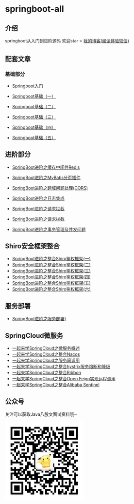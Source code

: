 # springboot-all

## 介绍

springboot从入门到进阶源码 欢迎star ⭐️  [我的博客(阅读体验较佳)](https://www.qiuchenglei.top)

## 配套文章

### 基础部分

- [Springboot入门](https://mp.weixin.qq.com/s/FFgVhS5p6GdgTXlCsbgY6g)

- [Springboot基础（一）](https://mp.weixin.qq.com/s/5RYdxejXz8n6rVTopPVWzw)

- [Springboot基础（二）](https://mp.weixin.qq.com/s/EBOntbc5YLWGin56cSE9Cg)

- [Springboot基础（三）](https://mp.weixin.qq.com/s/GmA1Q4oftlaMq4LVcu8tEA)

- [Springboot基础（四）](https://mp.weixin.qq.com/s/NADDy2WpaHkb17ypsSu9SA)

- [Springboot基础（五）](https://mp.weixin.qq.com/s/dfcPjDzbi57aDWyNZCehJw)

## 进阶部分

- [SpringBoot进阶之缓存中间件Redis](https://mp.weixin.qq.com/s/ElCAiPiDmwBJXO_T7zE8_A)

- [SpringBoot进阶之MyBatis分页插件](https://mp.weixin.qq.com/s/6OSmftWHa7anfWtClHNG_w)

- [SpringBoot进阶之跨域问题处理(CORS)](https://mp.weixin.qq.com/s/xWCqEEdEkj1NaragcQOh4g)

- [SpringBoot进阶之日志集成](https://mp.weixin.qq.com/s/d4lNPFxXo3PlL7zMpDd5LQ)

- [SpringBoot进阶之请求拦截](https://mp.weixin.qq.com/s/JtFTVIguXkCjFLqvFw2Y-w)

- [SpringBoot进阶之请求拦截](https://mp.weixin.qq.com/s/JtFTVIguXkCjFLqvFw2Y-w)

- [SpringBoot进阶之事务管理及并发问题](https://mp.weixin.qq.com/s/5Lj5Ui42BMfyK1EP7NqQbA)


## Shiro安全框架整合

- [SpringBoot进阶之整合Shiro鉴权框架(一)](https://mp.weixin.qq.com/s/WNM0iYcUDEBYo22JBwcCmw)
- [SpringBoot进阶之整合Shiro鉴权框架(二)](https://mp.weixin.qq.com/s/p2kM9ObkhMhsTlPYjvB1lQ)
- [SpringBoot进阶之整合Shiro鉴权框架(三)](https://mp.weixin.qq.com/s/SYOtFsdzZWksu-uJ81yk3w)
- [SpringBoot进阶之整合Shiro鉴权框架(四)](https://mp.weixin.qq.com/s/9BVYhX_Gp8MbIjMz8_iHbg)
- [SpringBoot进阶之整合Shiro鉴权框架(五)](https://mp.weixin.qq.com/s/GNPLxCZtvmfS1GxFmWhOCw)
- [SpringBoot进阶之整合Shiro鉴权框架(六)](https://mp.weixin.qq.com/s/9WvPQbMasWVpQVcLMa6bkQ)

## 服务部署

- [SpringBoot进阶之服务部署)](https://mp.weixin.qq.com/s/FOTDTwNcVlW5yxSpwBf-aA)


## SpringCloud微服务

- [一起来学SpringCloud之微服务概述](https://mp.weixin.qq.com/s/lL0whlLJWj7gPoxLcD4eHA)
- [一起来学SpringCloud之整合Nacos](https://mp.weixin.qq.com/s/pt4fsGlBczfQa6yh0-MbCA)
- [一起来学SpringCloud之服务间调用](https://mp.weixin.qq.com/s/E0b2RCa45w5q8qCWS4wTzQ)
- [一起来学SpringCloud之整合hystrix服务熔断和降级](https://mp.weixin.qq.com/s/wvw8PdGA9e3S2XwrV_pVgw)
- [一起来学SpringCloud之整合Ribbon](https://mp.weixin.qq.com/s/TR0cgd-qPGLUhX-m13xHhg)
- [一起来学SpringCloud之整合Open Feign实现远程调用](https://mp.weixin.qq.com/s/RGo5_kDxAANWog3vWe8lbg)
- [一起来学SpringCloud之整合Alibaba Sentinel](https://mp.weixin.qq.com/s/Ph-I2C3ukXa1GbehhsNf2A)

## 公众号

关注可以获取Java八股文面试资料哦~

![](./wx.jpg)
